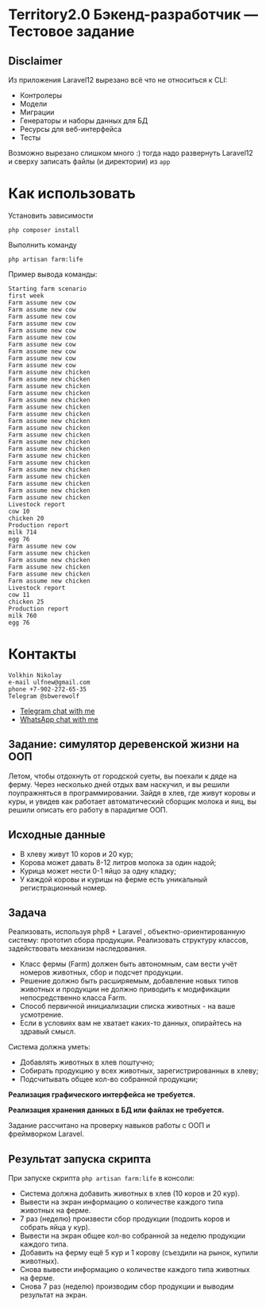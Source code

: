 # Territory2.0 Бэкенд-разработчик — Тестовое задание

## Disclaimer

Из приложения Laravel12 вырезано всё что не относиться к CLI:
- Контролеры
- Модели
- Миграции
- Генераторы и наборы данных для БД
- Ресурсы для веб-интерфейса
- Тесты

Возможно вырезано слишком много :) тогда надо развернуть Laravel12
и сверху записать файлы (и директории) из `app`

# Как использовать
Установить зависимости
```shell
php composer install
```
Выполнить команду
```shell
php artisan farm:life
```
Пример вывода команды:
```shell
Starting farm scenario
first week
Farm assume new cow
Farm assume new cow
Farm assume new cow
Farm assume new cow
Farm assume new cow
Farm assume new cow
Farm assume new cow
Farm assume new cow
Farm assume new cow
Farm assume new cow
Farm assume new chicken
Farm assume new chicken
Farm assume new chicken
Farm assume new chicken
Farm assume new chicken
Farm assume new chicken
Farm assume new chicken
Farm assume new chicken
Farm assume new chicken
Farm assume new chicken
Farm assume new chicken
Farm assume new chicken
Farm assume new chicken
Farm assume new chicken
Farm assume new chicken
Farm assume new chicken
Farm assume new chicken
Farm assume new chicken
Farm assume new chicken
Livestock report
cow 10
chicken 20
Production report
milk 714
egg 76
Farm assume new cow
Farm assume new chicken
Farm assume new chicken
Farm assume new chicken
Farm assume new chicken
Farm assume new chicken
Livestock report
cow 11
chicken 25
Production report
milk 760
egg 76
```

# Контакты
```
Volkhin Nikolay
e-mail ulfnew@gmail.com
phone +7-902-272-65-35
Telegram @sbwerewolf
```

- [Telegram chat with me](https://t.me/SbWereWolf)
- [WhatsApp chat with me](https://wa.me/79022726535)



## **Задание: симулятор деревенской жизни на ООП**

Летом, чтобы отдохнуть от городской суеты, вы поехали к дяде на ферму.
Через несколько дней отдых вам наскучил, и вы решили поупражняться в 
программировании. Зайдя в хлев, где живут коровы и куры, и увидев как 
работает автоматический сборщик молока и яиц, вы решили описать его 
работу в парадигме ООП.

## **Исходные данные**

- В хлеву живут 10 коров и 20 кур;
- Корова может давать 8-12 литров молока за один надой;
- Курица может нести 0-1 яйцо за одну кладку;
- У каждой коровы и курицы на ферме есть уникальный регистрационный 
номер.

## **Задача**

Реализовать, используя php8 + Laravel , объектно-ориентированную 
систему: прототип сбора продукции. Реализовать структуру классов, 
задействовать механизм наследования.

- Класс фермы (Farm) должен быть автономным, сам вести учёт номеров 
животных, сбор и подсчет продукции.
- Решение должно быть расширяемым, добавление новых типов животных и 
продукции не должно приводить к модификации непосредственно класса 
Farm.
- Способ первичной инициализации списка животных - на ваше усмотрение.
- Если в условиях вам не хватает каких-то данных, опирайтесь на 
здравый смысл.

Система должна уметь:

- Добавлять животных в хлев поштучно;
- Собирать продукцию у всех животных, зарегистрированных в хлеву;
- Подсчитывать общее кол-во собранной продукции;

**Реализация графического интерфейса не требуется.**

**Реализация хранения данных в БД или файлах не требуется.**

Задание рассчитано на проверку навыков работы с ООП и фреймворком 
Laravel.

## **Результат запуска скрипта**

При запуске скрипта `php artisan farm:life` в консоли:

- Система должна добавить животных в хлев (10 коров и 20 кур).
- Вывести на экран информацию о количестве каждого типа животных на 
ферме.
- 7 раз (неделю) произвести сбор продукции (подоить коров и собрать 
яйца у кур).
- Вывести на экран общее кол-во собранной за неделю продукции каждого 
типа.
- Добавить на ферму ещё 5 кур и 1 корову (съездили на рынок, купили 
животных).
- Снова вывести информацию о количестве каждого типа животных на 
ферме.
- Снова 7 раз (неделю) производим сбор продукции и выводим результат
на экран.
